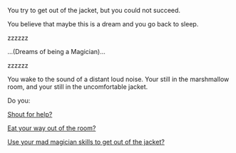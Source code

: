 You try to get out of the jacket, but you could not succeed.

You believe that maybe this is a dream and you go back to sleep.

zzzzzz

...(Dreams of being a Magician)...

zzzzzz

You wake to the sound of a distant loud noise. Your still in the
marshmallow room, and your still in the uncomfortable jacket.

Do you:

[Shout for help?](shout/shout.md)

[Eat your way out of the room?](eatit/eatit.md)

[Use your mad magician skills to get out of the jacket?](magicianskills/magicianskills.md)
 

